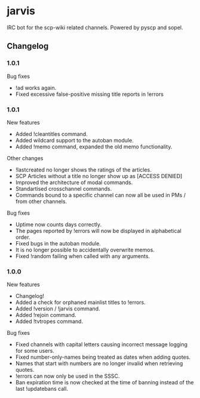 # jarvis
IRC bot for the scp-wiki related channels. Powered by pyscp and sopel.

## Changelog

### 1.0.1

Bug fixes

* !ad works again.
* Fixed excessive false-positive missing title reports in !errors

### 1.0.1

New features

* Added !cleantitles command.
* Added wildcard support to the autoban module.
* Added !memo command, expanded the old memo functionality.

Other changes

* !lastcreated no longer shows the ratings of the articles.
* SCP Articles without a title no longer show up as [ACCESS DENIED]
* Improved the architecture of modal commands.
* Standartised crosschannel commands.
* Commands bound to a specific channel can now all be used in PMs / from other channels.

Bug fixes

* Uptime now counts days correctly.
* The pages reported by !errors will now be displayed in alphabetical order.
* Fixed bugs in the autoban module.
* It is no longer possible to accidentally overwrite memos.
* Fixed !random failing when called with any arguments.

### 1.0.0

New features

* Changelog!
* Added a check for orphaned mainlist titles to !errors.
* Added !version / !jarvis command. 
* Added !rejoin command.
* Added !tvtropes command.

Bug fixes

* Fixed channels with capital letters causing incorrect message logging for some users.
* Fixed number-only-names being treated as dates when adding quotes.
* Names that start with numbers are no longer invalid when retrieving quotes.
* !errors can now only be used in the SSSC.
* Ban expiration time is now checked at the time of banning instead of the last !updatebans call.
